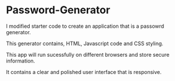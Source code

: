 # Password-Generator

I modified starter code to create an application that is a passowrd generator.

This generator contains, HTML, Javascript code and CSS styling.

This app will run sucessfully on different browsers and store secure information.

It contains a clear and polished user interface that is responsive.

